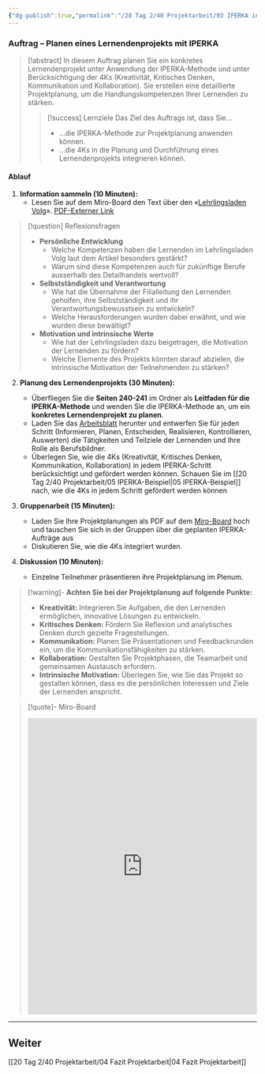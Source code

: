 ```yaml
---
{"dg-publish":true,"permalink":"/20 Tag 2/40 Projektarbeit/03 IPERKA in der Praxis/"}
---
```



### Auftrag – Planen eines Lernendenprojekts mit IPERKA 

> [!abstract] In diesem Auftrag planen Sie ein konkretes Lernendenprojekt unter Anwendung der IPERKA-Methode und unter Berücksichtigung der 4Ks (Kreativität, Kritisches Denken, Kommunikation und Kollaboration). Sie erstellen eine detaillierte Projektplanung, um die Handlungskompetenzen Ihrer Lernenden zu stärken.
> 
> > [!success] Lernziele Das Ziel des Auftrags ist, dass Sie...
> > 
> > - ...die IPERKA-Methode zur Projektplanung anwenden können.
> > - ...die 4Ks in die Planung und Durchführung eines Lernendenprojekts integrieren können.


#### Ablauf

1. **Information sammeln (10 Minuten):**
    - Lesen Sie auf dem Miro-Board den Text über den «[Lehrlingsladen Volg](https://miro.com/app/board/uXjVLKN6QrM=/?moveToWidget=3458764613285576079&cot=14)». [PDF-Externer Link](https://drive.google.com/file/d/103KGR4QmxiE8-aeKX2oT8A292NSd5KFq/view?usp=sharing)
>[!question] Reflexionsfragen
>- **Persönliche Entwicklung**
>    - Welche Kompetenzen haben die Lernenden im Lehrlingsladen Volg laut dem Artikel besonders gestärkt?
 >   - Warum sind diese Kompetenzen auch für zukünftige Berufe ausserhalb des Detailhandels wertvoll?
 >- **Selbstständigkeit und Verantwortung**
>      - Wie hat die Übernahme der Filialleitung den Lernenden geholfen, ihre Selbstständigkeit und ihr Verantwortungsbewusstsein zu entwickeln?
>    - Welche Herausforderungen wurden dabei erwähnt, und wie wurden diese bewältigt?
> - **Motivation und intrinsische Werte**
>	- Wie hat der Lehrlingsladen dazu beigetragen, die Motivation der Lernenden zu fördern?
>	- Welche Elemente des Projekts könnten darauf abzielen, die intrinsische Motivation der Teilnehmenden zu stärken?

2. **Planung des Lernendenprojekts (30 Minuten):**
    - Überfliegen Sie die **Seiten 240-241** im Ordner als **Leitfaden für die IPERKA-Methode** und wenden Sie die IPERKA-Methode an, um ein **konkretes Lernendenprojekt zu planen**.
    - Laden Sie das [Arbeitsblatt](https://drive.google.com/file/d/108PqDPs40lI8V705PZxyMYoZBFbSIgWN/view?usp=sharing) herunter und entwerfen Sie für jeden Schritt (Informieren, Planen, Entscheiden, Realisieren, Kontrollieren, Auswerten) die Tätigkeiten und Teilziele der Lernenden und Ihre Rolle als Berufsbildner. 
    - Überlegen Sie, wie die 4Ks (Kreativität, Kritisches Denken, Kommunikation, Kollaboration) in jedem IPERKA-Schritt berücksichtigt und gefördert werden können. Schauen Sie im [[20 Tag 2/40 Projektarbeit/05 IPERKA-Beispiel\|05 IPERKA-Beispiel]] nach, wie die 4Ks in jedem Schritt gefördert werden können

3. **Gruppenarbeit (15 Minuten):**
    - Laden Sie Ihre Projektplanungen als PDF auf dem [Miro-Board](https://miro.com/app/board/uXjVLKN6QrM=/?moveToWidget=3458764613289187966&cot=14) hoch und tauschen Sie sich in der Gruppen über die geplanten IPERKA-Aufträge aus
    - Diskutieren Sie, wie die 4Ks integriert wurden.
4. **Diskussion (10 Minuten):**
    - Einzelne Teilnehmer präsentieren ihre Projektplanung im Plenum.



> [!warning]- **Achten Sie bei der Projektplanung auf folgende Punkte:**
> 
> - **Kreativität:** Integrieren Sie Aufgaben, die den Lernenden ermöglichen, innovative Lösungen zu entwickeln.
> - **Kritisches Denken:** Fördern Sie Reflexion und analytisches Denken durch gezielte Fragestellungen.
> - **Kommunikation:** Planen Sie Präsentationen und Feedbackrunden ein, um die Kommunikationsfähigkeiten zu stärken.
> - **Kollaboration:** Gestalten Sie Projektphasen, die Teamarbeit und gemeinsamen Austausch erfordern.
> - **Intrinsische Motivation:** Überlegen Sie, wie Sie das Projekt so gestalten können, dass es die persönlichen Interessen und Ziele der Lernenden anspricht.

> [!quote]- Miro-Board
> 
> <iframe width="100%" height="600" src="https://miro.com/app/board/uXjVLKN6QrM=/?moveToWidget=3458764607714445864&cot=14" frameborder="0" scrolling="no" allow="fullscreen; clipboard-read; clipboard-write" allowfullscreen></iframe>

---

## Weiter
[[20 Tag 2/40 Projektarbeit/04 Fazit Projektarbeit\|04 Fazit Projektarbeit]]